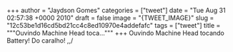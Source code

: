 
+++
author = "Jaydson Gomes"
categories = ["tweet"]
date = "Tue Aug 31 02:57:38 +0000 2010"
draft = false
image = "{TWEET_IMAGE}"
slug = "12c53be1d16cd5bd21cc4c8ed10970e4addefafc"
tags = ["tweet"]
title = """Ouvindo Machine Head toca..."""
+++
Ouvindo Machine Head tocando Battery!  Do caralho! \,,/
